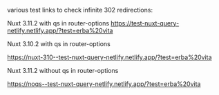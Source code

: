 various test links to check infinite 302 redirections:

Nuxt 3.11.2 with qs in router-options
https://test-nuxt-query-netlify.netlify.app/?test=erba%20vita

Nuxt 3.10.2 with qs in router-options

https://nuxt-310--test-nuxt-query-netlify.netlify.app/?test=erba%20vita

Nuxt 3.11.2 without qs in router-options

https://noqs--test-nuxt-query-netlify.netlify.app/?test=erba%20vita
